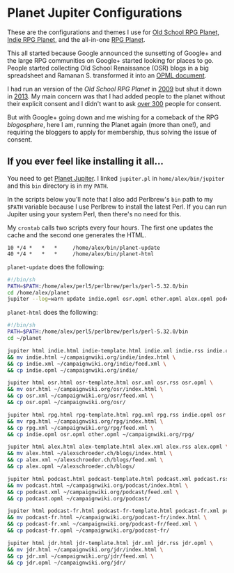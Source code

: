 # Planet Jupiter Configurations

These are the configurations and themes I use for
[Old School RPG Planet](https://campaignwiki.org/osr/),
[Indie RPG Planet](https://campaignwiki.org/indie/),
and the all-in-one [RPG Planet](https://campaignwiki.org/rpg/).

This all started because Google announced the sunsetting of Google+ and
the large RPG communities on Google+ started looking for places to go.
People started collecting Old School Renaissance (OSR) blogs in a big
spreadsheet and Ramanan S. transformed it into an
[OPML document](http://save.vs.totalpartykill.ca/grab-bag/osr.opml).

I had run an version of the *Old School RPG Planet* in
[2009](https://alexschroeder.ch/wiki/2009-01-09_Planet_Venus) but
shut it down in
[2013](https://alexschroeder.ch/wiki/2013-12-08_Old_School_RPG_Planet_Going_Down).
My main concern was that I had added people to the planet without their
explicit consent and I didn't want to ask
[over 300](https://alexschroeder.ch/wiki/2011-03-04_One_Page_Dungeon_Contest_Stats)
people for consent.

But with Google+ going down and me wishing for a comeback of the RPG
*blogosphere*, here I am, running the Planet again (more than one!), and
requiring the bloggers to apply for membership, thus solving the issue of
consent.

## If you ever feel like installing it all...

You need to get [Planet
Jupiter](https://alexschroeder.ch/cgit/planet-jupiter/about/). I
linked `jupiter.pl` in `home/alex/bin/jupiter` and this `bin`
directory is in my `PATH`.

In the scripts below you'll note that I also add Perlbrew's `bin` path
to my `$PATH` variable because I use Perlbrew to install the latest
Perl. If you can run Jupiter using your system Perl, then there's no
need for this.

My `crontab` calls two scripts every four hours. The first one updates
the cache and the second one generates the HTML.

```text
10 */4 *   *   *     /home/alex/bin/planet-update
40 */4 *   *   *     /home/alex/bin/planet-html
```

`planet-update` does the following:

```bash
#!/bin/sh
PATH=$PATH:/home/alex/perl5/perlbrew/perls/perl-5.32.0/bin
cd /home/alex/planet
jupiter --log=warn update indie.opml osr.opml other.opml alex.opml podcast.opml podcast-fr.opml jdr.opml
```

`planet-html` does the following:

```bash
#!/bin/sh
PATH=$PATH:/home/alex/perl5/perlbrew/perls/perl-5.32.0/bin
cd ~/planet

jupiter html indie.html indie-template.html indie.xml indie.rss indie.opml \
&& mv indie.html ~/campaignwiki.org/indie/index.html \
&& cp indie.xml ~/campaignwiki.org/indie/feed.xml \
&& cp indie.opml ~/campaignwiki.org/indie/

jupiter html osr.html osr-template.html osr.xml osr.rss osr.opml \
&& mv osr.html ~/campaignwiki.org/osr/index.html \
&& cp osr.xml ~/campaignwiki.org/osr/feed.xml \
&& cp osr.opml ~/campaignwiki.org/osr/

jupiter html rpg.html rpg-template.html rpg.xml rpg.rss indie.opml osr.opml other.opml \
&& mv rpg.html ~/campaignwiki.org/rpg/index.html \
&& cp rpg.xml ~/campaignwiki.org/rpg/feed.xml \
&& cp indie.opml osr.opml other.opml ~/campaignwiki.org/rpg/

jupiter html alex.html alex-template.html alex.xml alex.rss alex.opml \
&& mv alex.html ~/alexschroeder.ch/blogs/index.html \
&& cp alex.xml ~/alexschroeder.ch/blogs/feed.xml \
&& cp alex.opml ~/alexschroeder.ch/blogs/

jupiter html podcast.html podcast-template.html podcast.xml podcast.rss podcast.opml \
&& mv podcast.html ~/campaignwiki.org/podcast/index.html \
&& cp podcast.xml ~/campaignwiki.org/podcast/feed.xml \
&& cp podcast.opml ~/campaignwiki.org/podcast/

jupiter html podcast-fr.html podcast-fr-template.html podcast-fr.xml podcast-fr.rss podcast-fr.opml \
&& mv podcast-fr.html ~/campaignwiki.org/podcast-fr/index.html \
&& cp podcast-fr.xml ~/campaignwiki.org/podcast-fr/feed.xml \
&& cp podcast-fr.opml ~/campaignwiki.org/podcast-fr/

jupiter html jdr.html jdr-template.html jdr.xml jdr.rss jdr.opml \
&& mv jdr.html ~/campaignwiki.org/jdr/index.html \
&& cp jdr.xml ~/campaignwiki.org/jdr/feed.xml \
&& cp jdr.opml ~/campaignwiki.org/jdr/
```
